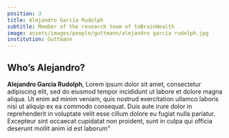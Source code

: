 ```yaml
---
position: 3
title: Alejandro García Rudolph
subtitle: Member of the research team of toBrainHealth
image: assets/images/people/guttmann/alejandro garcía rudolph.jpg
institution: Guttmann
---
```


## Who’s Alejandro?

**Alejandro García Rudolph**, Lorem ipsum dolor sit amet, consectetur adipiscing elit, sed do eiusmod tempor incididunt ut labore et dolore magna aliqua. Ut enim ad minim veniam, quis nostrud exercitation ullamco laboris nisi ut aliquip ex ea commodo consequat. Duis aute irure dolor in reprehenderit in voluptate velit esse cillum dolore eu fugiat nulla pariatur. Excepteur sint occaecat cupidatat non proident, sunt in culpa qui officia deserunt mollit anim id est laborum"